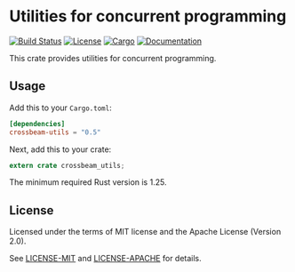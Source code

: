 # Utilities for concurrent programming

[![Build Status](https://travis-ci.org/crossbeam-rs/crossbeam-utils.svg?branch=master)](https://travis-ci.org/crossbeam-rs/crossbeam-utils)
[![License](https://img.shields.io/badge/license-MIT%2FApache--2.0-blue.svg)](https://github.com/crossbeam-rs/crossbeam-utils)
[![Cargo](https://img.shields.io/crates/v/crossbeam-utils.svg)](https://crates.io/crates/crossbeam-utils)
[![Documentation](https://docs.rs/crossbeam-utils/badge.svg)](https://docs.rs/crossbeam-utils)

This crate provides utilities for concurrent programming.

## Usage

Add this to your `Cargo.toml`:

```toml
[dependencies]
crossbeam-utils = "0.5"
```

Next, add this to your crate:

```rust
extern crate crossbeam_utils;
```

The minimum required Rust version is 1.25.

## License

Licensed under the terms of MIT license and the Apache License (Version 2.0).

See [LICENSE-MIT](LICENSE-MIT) and [LICENSE-APACHE](LICENSE-APACHE) for details.
